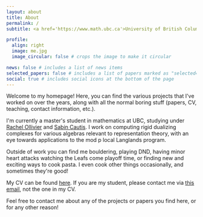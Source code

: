 ```yaml
---
layout: about
title: About
permalink: /
subtitle: <a href='https://www.math.ubc.ca'>University of British Columbia</a>

profile:
  align: right
  image: me.jpg
  image_circular: false # crops the image to make it circular

news: false # includes a list of news items
selected_papers: false # includes a list of papers marked as "selected={true}"
social: true # includes social icons at the bottom of the page
---
```


Welcome to my homepage! Here, you can find the various projects that I've worked on over the years, along with all the normal boring stuff (papers, CV, teaching, contact information, etc.).

I'm currently a master's student in mathematics at UBC, studying under <a href='https://personal.math.ubc.ca/~ollivier/'>Rachel Ollivier</a> and <a href='https://personal.math.ubc.ca/~cautis/'>Sabin Cautis</a>. I work on computing rigid dualizing complexes for various algebras relevant to representation theory, with an eye towards applications to the mod p local Langlands program.

Outside of work you can find me bouldering, playing DND, having minor heart attacks watching the Leafs come playoff time, or finding new and exciting ways to cook pasta. I even cook other things occasionally, and sometimes they're good!

My CV can be found <a href="/../assets/pdf/cv.pdf" download>here</a>. If you are my student, please contact me via <a href="mailto:justin@math.ubc.ca">this email</a>, not the one in my CV.

Feel free to contact me about any of the projects or papers you find here, or for any other reason!
